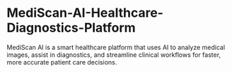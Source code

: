 # MediScan-AI-Healthcare-Diagnostics-Platform
MediScan AI is a smart healthcare platform that uses AI to analyze medical images, assist in diagnostics, and streamline clinical workflows for faster, more accurate patient care decisions.

